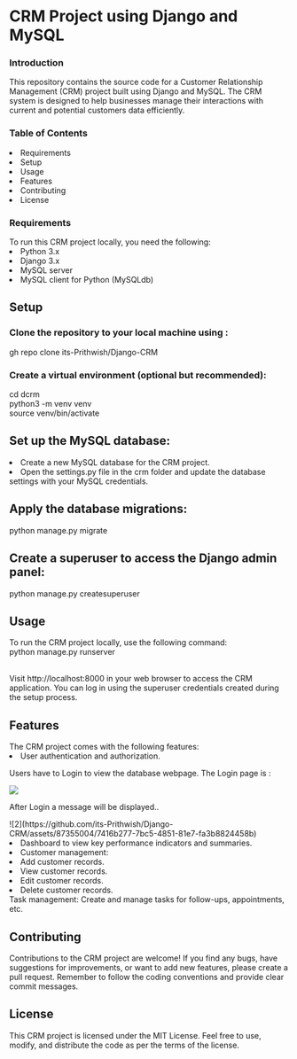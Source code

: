 <h1>CRM Project using Django and MySQL</h1>
<h3> Introduction</h3>
<p>This repository contains the source code for a Customer Relationship Management (CRM) project built using Django and MySQL. The CRM system is designed to help businesses manage their interactions with current and potential customers data efficiently.</p>

<h3> Table of Contents</h3>
<li> Requirements</li>
<li>Setup</li>
<li>Usage</li>
<li>Features</li>
<li>Contributing</li>
<li>License</li>
<h3>Requirements</h3> 
To run this CRM project locally, you need the following:

<li>Python 3.x</li>
<li>Django 3.x</li>
<li>MySQL server</li>
<li>MySQL client for Python (MySQLdb)</li>

<h2>Setup</h2> 
<h3>Clone the repository to your local machine using :</h3>
gh repo clone its-Prithwish/Django-CRM<br/>

<h3>Create a virtual environment (optional but recommended):</h3>
cd dcrm</br>
python3 -m venv venv</br>
source venv/bin/activate</br>

<h2>Set up the MySQL database:</h2>

<li>Create a new MySQL database for the CRM project.</li>
<li>Open the settings.py file in the crm folder and update the database settings with your MySQL credentials.</li>
<h2>Apply the database migrations:</h2>
python manage.py migrate
<h2>Create a superuser to access the Django admin panel:</h2>
python manage.py createsuperuser

<h2>Usage</h2>
To run the CRM project locally, use the following command:</br>
python manage.py runserver</br>

</br>Visit http://localhost:8000 in your web browser to access the CRM application. You can log in using the superuser credentials created during the setup process.

<h2>Features</h2>
The CRM project comes with the following features:

<li>User authentication and authorization.</li>
<p>Users have to Login to view the database webpage. The Login page is : </p>
<img src="C:\Users\itspk\OneDrive\Desktop\crm ss\1.png">
<p>After Login a message will be displayed..</p>
![2](https://github.com/its-Prithwish/Django-CRM/assets/87355004/7416b277-7bc5-4851-81e7-fa3b8824458b)


<li>Dashboard to view key performance indicators and summaries.</li>
<li>Customer management:</li>
<li>Add customer records.</li> 
<li>View  customer records.</li> 
<li>Edit  customer records.</li> 
<li> Delete customer records.</li>
Task management:
Create and manage tasks for follow-ups, appointments, etc.

<h2>Contributing</h2>
<p>Contributions to the CRM project are welcome! If you find any bugs, have suggestions for improvements, or want to add new features, please create a pull request. Remember to follow the coding conventions and provide clear commit messages.</p>

<h2>License</h2>
This CRM project is licensed under the MIT License. Feel free to use, modify, and distribute the code as per the terms of the license.



